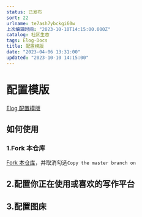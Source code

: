 ```yaml
---
status: 已发布
sort: 22
urlname: te7ash7ybckgi60w
上次编辑时间: "2023-10-10T14:15:00.000Z"
catalog: 社区生态
tags: Elog-Docs
title: 配置模版
date: "2023-04-06 13:31:00"
updated: "2023-10-10 14:15:00"
---
```


# 配置模版

[Elog 配置模版](https://github.com/eloging/elog-template)

## 如何使用

### 1.Fork 本仓库

[Fork 本仓库](https://github.com/eloging/elog-template/fork)，并取消勾选`Copy the master branch on`

## 2.配置你正在使用或喜欢的写作平台

## 3.配置图床
